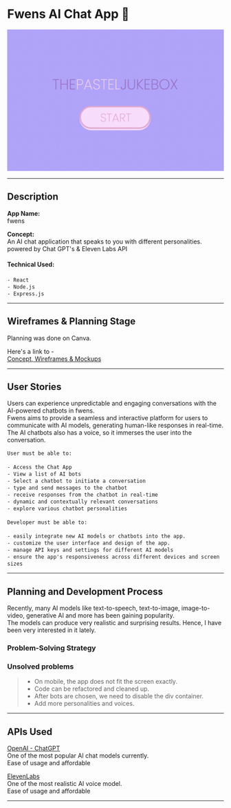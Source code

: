 # Fwens AI Chat App :hatched_chick:
![The Pastel Jukebox Game](https://github.com/jyennnn/the-pastel-jukebox/blob/main/images/readme/ThePastelJukebox-StartMenu2.png?raw=true)

---

## Description

<strong>App Name:</strong>
</br>fwens

<strong>Concept:</strong>
</br>An AI chat application that speaks to you with different personalities. 
</br>powered by Chat GPT's & Eleven Labs API

#### Technical Used:

```
- React
- Node.js
- Express.js
```

---

## Wireframes & Planning Stage 
Planning was done on Canva.

Here's a link to - 
</br>[Concept, Wireframes & Mockups](https://www.canva.com/design/DAFpKoHo3zE/dXl3V4LTMIjyPZCnUez8bA/edit)


---

## User Stories
Users can experience unpredictable and engaging conversations with the AI-powered chatbots in fwens. 
</br>Fwens aims to provide a seamless and interactive platform for users to communicate with AI models, generating human-like responses in real-time.
</br>The AI chatbots also has a voice, so it immerses the user into the conversation.

```
User must be able to:

- Access the Chat App
- View a list of AI bots 
- Select a chatbot to initiate a conversation
- type and send messages to the chatbot
- receive responses from the chatbot in real-time
- dynamic and contextually relevant conversations
- explore various chatbot personalities 

Developer must be able to:

- easily integrate new AI models or chatbots into the app.
- customize the user interface and design of the app.
- manage API keys and settings for different AI models
- ensure the app's responsiveness across different devices and screen sizes

```

---

## Planning and Development Process

Recently, many AI models like text-to-speech, text-to-image, image-to-video, generative AI and more has been gaining popularity. 
</br>The models can produce very realistic and surprising results. Hence, I have been very interested in it lately. 
</br>

### Problem-Solving Strategy



### Unsolved problems

> - On mobile, the app does not fit the screen exactly.
> - Code can be refactored and cleaned up. 
> - After bots are chosen, we need to disable the div container.
> - Add more personalities and voices. 

---

## APIs Used

[OpenAI - ChatGPT](https://openai.com/)
</br> One of the most popular AI chat models currently. 
</br> Ease of usage and affordable

[ElevenLabs](https://elevenlabs.io/)
</br> One of the most realistic AI voice model.
</br> Ease of usage and affordable

---

